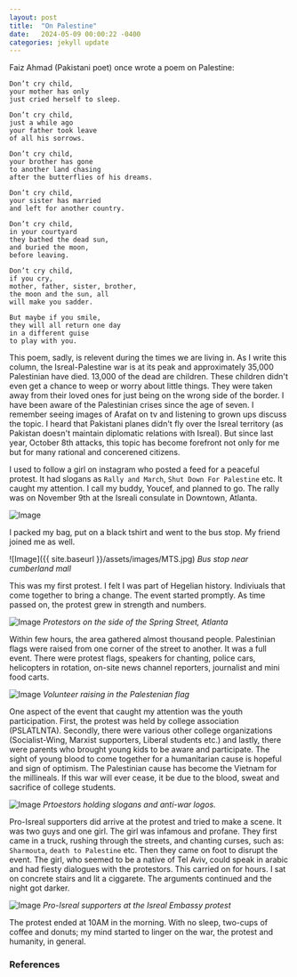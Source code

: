 ```yaml
---
layout: post
title:  "On Palestine"
date:   2024-05-09 00:00:22 -0400
categories: jekyll update
---
```


Faiz Ahmad (Pakistani poet) once wrote a poem on Palestine:

```
Don’t cry child,
your mother has only
just cried herself to sleep.

Don’t cry child,
just a while ago
your father took leave
of all his sorrows.

Don’t cry child,
your brother has gone
to another land chasing
after the butterflies of his dreams.

Don’t cry child,
your sister has married
and left for another country.

Don’t cry child,
in your courtyard
they bathed the dead sun,
and buried the moon,
before leaving.

Don’t cry child,
if you cry,
mother, father, sister, brother,
the moon and the sun, all
will make you sadder.

But maybe if you smile,
they will all return one day
in a different guise
to play with you.
```

This poem, sadly, is relevent during the times we are living in. As I write this column, the Isreal-Palestine war is at its peak and approximately 35,000 Palestinian have died. 13,000 of the dead are children. These children didn't even get a chance to weep or worry about little things. They were taken away from their loved ones for just being on the wrong side of the border. I have been aware of the Palestinian crises since the age of seven. I remember seeing images of Arafat on tv and listening to grown ups discuss the topic. I heard that Pakistani planes didn't fly over the Isreal territory (as Pakistan doesn't maintain diplomatic relations with Isreal). But since last year, October 8th attacks, this topic has become forefront not only for me but for many rational and concerened citizens. 

I used to follow a girl on instagram who posted a feed for a peaceful protest. It had slogans as `Rally and March`, `Shut Down For Palestine` etc. It caught my attention. I call my buddy, Youcef, and planned to go. The rally was on November 9th at the Isreali consulate in Downtown, Atlanta. 

![Image]({{site.baseurl}}/assets/images/event.jpg)

I packed my bag, put on a black tshirt and went to the bus stop. My friend joined me as well.

![Image]({{ site.baseurl }}/assets/images/MTS.jpg)
*Bus stop near cumberland mall*

This was my first protest. I felt I was part of Hegelian history. Indiviuals that come together to bring a change. The event started promptly. As time passed on, the protest grew in strength and numbers. 

![Image]({{site.baseurl}}/assets/images/IMG_20231109_183102.jpg)
*Protestors on the side of the Spring Street, Atlanta*

Within few hours, the area gathered almost thousand people. Palestinian flags were raised from one corner of the street to another. It was a full event. There were protest flags, speakers for chanting, police cars, helicopters in rotation, on-site news channel reporters, journalist and mini food carts. 

![Image]({{site.baseurl}}/assets/images/IMG_20231109_183117.jpg)
*Volunteer raising in the Palestenian flag*

One aspect of the event that caught my attention was the youth participation. First, the protest was held by college association (PSLATLNTA). Secondly, there were various other college organizations (Socialist-Wing, Marxist supporters, Liberal students etc.) and lastly, there were parents who brought young kids to be aware and participate. The sight of young blood to come together for a humanitarian cause is hopeful and sign of optimism. The Palestinian cause has become the Vietnam for the millineals. If this war will ever cease, it be due to the blood, sweat and sacrifice of college students.

![Image]({{site.baseurl}}/assets/images/IMG_20231109_205016.jpg)
*Prtoestors holding slogans and anti-war logos.*

Pro-Isreal supporters did arrive at the protest and tried to make a scene. It was two guys and one girl. The girl was infamous and profane. They first came in a truck, rushing through the streets, and chanting curses, such as: `Sharmouta`, `death to Palestine` etc. Then they came on foot to disrupt the event. The girl, who seemed to be a native of Tel Aviv, could speak in arabic and had fiesty dialogues with the protestors. This carried on for hours. I sat on concrete stairs and lit a ciggarete. The arguments continued and the night got darker.

![Image]({{site.baseurl}}/assets/images/IMG_20231109_230721.jpg)
*Pro-Isreal supporters at the Isreal Embassy protest*

The protest ended at 10AM in the morning. With no sleep, two-cups of coffee and donuts; my mind started to linger on the war, the protest and humanity, in general. 

### References

